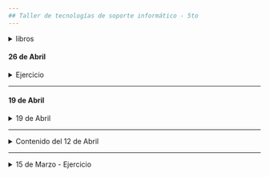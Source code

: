 ```yaml
---
## Taller de tecnologías de soporte informático - 5to
---
```


<details> 
  <summary> libros </summary>

 - [el gran libro de HTML, CSS y JavaScript](https://github.com/nadianoe/nadianoe.github.io/blob/master/taller5to2022/libros2022taller5to/El-gran-libro-de-HTML5-CSS3-y-JavaScript.pdf)
 - [the-complete-reference-html-css-fifth-edition.pdf](https://github.com/nadianoe/nadianoe.github.io/blob/master/taller5to2022/libros2022taller5to/the-complete-reference-html-css-fifth-edition.pdf)
  
</details>

#### 26 de Abril

<details>
	<summary>  Ejercicio </summary>

 Crear una aplicación con las siguientes especificaciones:

1. El usuario deberá tener tres inputs para ingresar texto. 
   Dichos inputs deberán estar ubicados dentro de la tabla, uno en
   cada columna, deberán ser visualizados luego de hacer click sobre 
   un botón que se llame "Nuevos datos".
2. La página también deberá tener un botón que sirva para ingresar 
   los datos dentro de la tabla. El mismo deberá tener el nombre "Ingresar"
   y ser visible cuando los inputs estén a la vista.
3. Luego de cada inserción, deberán desaparecer los inputs y deberá
   visualizarse sólo el botón "Nuevos datos".
	

</details>

----

#### 19 de Abril

<details> 
  <summary> 19 de Abril </summary>

```html
<!DOCTYPE html>
<html lang="en">
	<head>
		<meta charset="UTF-8">
    <link href="https://cdn.jsdelivr.net/npm/bootstrap@5.1.1/dist/css/bootstrap.min.css" rel="stylesheet" integrity="sha384-F3w7mX95PdgyTmZZMECAngseQB83DfGTowi0iMjiWaeVhAn4FJkqJByhZMI3AhiU" crossorigin="anonymous">

		<title>Experimentos</title>
	</head>
	<body>

    <table id="miTabla">
      <tr>
        <th>Nombre</th>
        <th>Apellido</th>
        <th>Edad</th>
      </tr>
      <tr>
        <td>Graciela</td>
        <td>Gutierrez</td>
        <td>45</td>
      </tr>
      <tr>
        <td>Fabrizio</td>
        <td>Holmes</td>
        <td>67</td>
      </tr>
    </table>

    <table class="table">
      <tr>
        <th>Nombre</th>
        <th>Apellido</th>
        <th>Edad</th>
      </tr>
      <tr>
        <td>Graciela</td>
        <td>Gutierrez</td>
        <td>45</td>
      </tr>
      <tr>
        <td>Fabrizio</td>
        <td>Holmes</td>
        <td>67</td>
      </tr>
    </table>

    <table class="table table-dark">
    <thead>
      <tr>
        <th>número</th>
        <th>First</th>
        <th>Last</th>
        <th>User</th>
      </tr>
    </thead>
    <tbody>
      <tr>
        <th>1</th>
        <td>Mark</td>
        <td>Otto</td>
        <td>@mdo</td>
      </tr>
      <tr>
        <th>2</th>
        <td>Jacob</td>
        <td>Thornton</td>
        <td>@fall</td>
      </tr>
      <tr>
        <th>3</th>
        <td>Larry</td>
        <td>the Bird</td>
        <td>@twitter</td>
      </tr>
    </tbody>
  </table>

		
 <ol>
  <li> Batir huevos</li>
  <li> Agregar leche </li>
  <li> Agregar harina </li>
</ol>

<ul>
  <li> Matemática </li>
  <li> Lengua </li>
  <li> Física </li>
</ul> 
		
  <script>

    /* 
    let tabla = document.getElementById("miTabla");
    let fila = document.createElement("tr");
    let celda = document.createElement("td");
    
    celda.append("holaaa");
    fila.append(celda);
    tabla.append(fila);
	 

    */

  </script>

    </body>
</html>  
  
  
```
  
</details>

----


<details> 
  <summary> Contenido del 12 de Abril </summary>
 
 - Cap. 2, desde la página 24 a la página 31 del libro "El-gran-libro-de-HTML5-CSS3-y-JavaScript.pdf"
 
 </details>
 
----

<details>

  <summary> 15 de Marzo - Ejercicio  </summary>
 

- Crear un sitio web que sirva para poder exponer los trabajos realizados en las materias:
    - Laboratorio de programación Orientada a objetos
    - Taller de Tecnologías de Soporte Informático.

- Se deberá cumplir los siguientes requisitos:
  - su nombre, apellido y curso.
  - Cada trabajo realizado deberá estar asociado a la fecha en la que fué pedido y el tema.
  - Con respecto a los archivos del Laboratorio, cada archivo con extensión .java deberá
    tener asociado un botón que deberá desplegar el código correspondiente al archivo.
      - Para esto último, utilizar el [método toggle() de JQuery](https://api.jquery.com/toggle/)
   
 - Una forma alternativa de importar la librería JQuery es colocando la siguiente etiqueta dentro de
 las etiquetas "HEAD":
 
 ```html
 <head>
      <script src="https://ajax.googleapis.com/ajax/libs/jquery/3.6.0/jquery.min.js"></script>
 </head>
 ```
</details>
